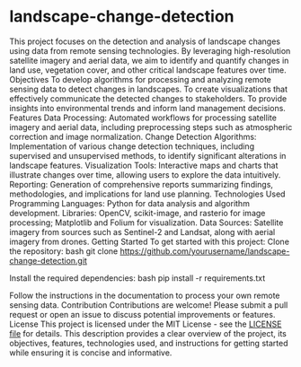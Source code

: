 # landscape-change-detection
This project focuses on the detection and analysis of landscape changes using data from remote sensing technologies. By leveraging high-resolution satellite imagery and aerial data, we aim to identify and quantify changes in land use, vegetation cover, and other critical landscape features over time.
Objectives
To develop algorithms for processing and analyzing remote sensing data to detect changes in landscapes.
To create visualizations that effectively communicate the detected changes to stakeholders.
To provide insights into environmental trends and inform land management decisions.
Features
Data Processing: Automated workflows for processing satellite imagery and aerial data, including preprocessing steps such as atmospheric correction and image normalization.
Change Detection Algorithms: Implementation of various change detection techniques, including supervised and unsupervised methods, to identify significant alterations in landscape features.
Visualization Tools: Interactive maps and charts that illustrate changes over time, allowing users to explore the data intuitively.
Reporting: Generation of comprehensive reports summarizing findings, methodologies, and implications for land use planning.
Technologies Used
Programming Languages: Python for data analysis and algorithm development.
Libraries: OpenCV, scikit-image, and rasterio for image processing; Matplotlib and Folium for visualization.
Data Sources: Satellite imagery from sources such as Sentinel-2 and Landsat, along with aerial imagery from drones.
Getting Started
To get started with this project:
Clone the repository:
bash
git clone https://github.com/yourusername/landscape-change-detection.git

Install the required dependencies:
bash
pip install -r requirements.txt

Follow the instructions in the documentation to process your own remote sensing data.
Contribution
Contributions are welcome! Please submit a pull request or open an issue to discuss potential improvements or features.
License
This project is licensed under the MIT License - see the [LICENSE  file](https://opensource.org/license/mit)  for details. This description provides a clear overview of the project, its objectives, features, technologies used, and instructions for getting started while ensuring it is concise and informative.
